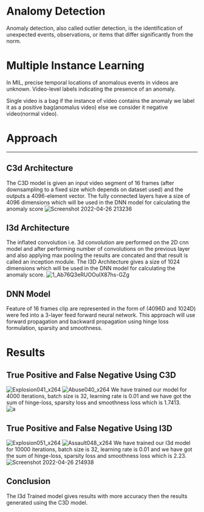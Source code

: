 
# Analomy Detection

Anomaly detection, also called outlier detection, is the identification of unexpected events, observations, or items that differ significantly from the norm.

# Multiple Instance Learning

In MIL, precise temporal locations of anomalous events in videos are unknown. Video-level labels indicating the presence of an anomaly.

Single video is a bag if the instance of video contains the anomaly we label it as a positive bag(anomalus video) else we consider it negative video(normal video).

# Approach
***
## C3d Architecture
The C3D model is given an input video segment of 16 frames (after downsampling to a fixed size which depends on dataset used) and the outputs a 4096-element vector.
The fully connected layers have a size of 4096 dimensions which will be used in the DNN model for calculating the anomaly score
![Screenshot 2022-04-26 213236](https://user-images.githubusercontent.com/65583643/165343456-8c2f7475-0476-432e-b4c9-14121bdf21ed.jpg)

## I3d Architecture
The inflated convolution i.e. 3d convolution are performed on the 2D cnn model and after performing number of convolutions on the previous layer and also applying max pooling the results are concated and that result is called an inception module.
The I3D Architecture gives a size of 1024 dimensions which will be used in the DNN model for calculating the anomaly score.
![1_Ab76Q3eRUOOuIX87hs-GZg](https://user-images.githubusercontent.com/65583643/165343725-d29f6e39-9b62-4f64-937b-418656c17396.png)


## DNN Model

Feature of 16 frames clip are represented in the form of (4096D and 1024D) were fed into a 3-layer feed forward neural network. This approach will use forward propagation and backward propagation using hinge loss formulation, sparsity and smoothness.


# Results

## True Positive and False Negative Using C3D

![Explosion041_x264](https://user-images.githubusercontent.com/65583643/165344458-0afe1612-d236-4959-b607-e0b7b25018bb.gif)
![Abuse040_x264](https://user-images.githubusercontent.com/65583643/165344552-ef6d0943-c97e-4473-a9ac-36ade9ef0b73.gif)
We have trained our model for 4000 iterations, batch size is 32, learning rate is 0.01 and we have got the sum of  hinge-loss, sparsity loss and smoothness loss which is 1.7413.\
![a](https://user-images.githubusercontent.com/65583643/165346735-0c215069-c022-4248-ab28-cf4d7ba2ae54.jpg)



## True Positive and False Negative Using I3D

![Explosion051_x264](https://user-images.githubusercontent.com/65583643/165345321-8c93a410-4a85-4fd8-a2af-821a771b812c.gif)
![Assault048_x264](https://user-images.githubusercontent.com/65583643/165345590-d53a0fe6-1174-44fb-875a-0cad3b0b4b54.gif)
We have trained our I3d model for 10000 iterations, batch size is 32, learning rate is 0.01 and we have got the sum of  hinge-loss, sparsity loss and smoothness loss which is 2.23.\
![Screenshot 2022-04-26 214938](https://user-images.githubusercontent.com/65583643/165346589-3f7bb511-3fea-4a31-a4ad-84dd8e5aee61.jpg)

## Conclusion


The I3d Trained model gives results with more accuracy then the results generated using the C3D model.